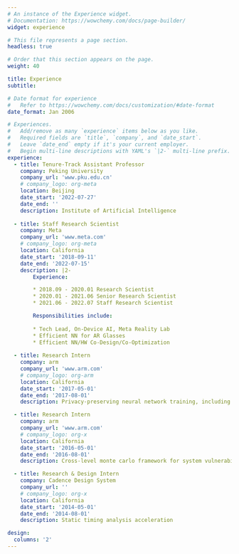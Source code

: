 ```yaml
---
# An instance of the Experience widget.
# Documentation: https://wowchemy.com/docs/page-builder/
widget: experience

# This file represents a page section.
headless: true

# Order that this section appears on the page.
weight: 40

title: Experience
subtitle:

# Date format for experience
#   Refer to https://wowchemy.com/docs/customization/#date-format
date_format: Jan 2006

# Experiences.
#   Add/remove as many `experience` items below as you like.
#   Required fields are `title`, `company`, and `date_start`.
#   Leave `date_end` empty if it's your current employer.
#   Begin multi-line descriptions with YAML's `|2-` multi-line prefix.
experience:
  - title: Tenure-Track Assistant Professor
    company: Peking University
    company_url: 'www.pku.edu.cn'
    # company_logo: org-meta
    location: Beijing
    date_start: '2022-07-27'
    date_end: ''
    description: Institute of Artificial Intelligence
        
  - title: Staff Research Scientist
    company: Meta
    company_url: 'www.meta.com'
    # company_logo: org-meta
    location: California
    date_start: '2018-09-11'
    date_end: '2022-07-15'
    description: |2-
        Experience:

        * 2018.09 - 2020.01 Research Scientist
        * 2020.01 - 2021.06 Senior Research Scientist
        * 2021.06 - 2022.07 Staff Research Scientist

        Responsibilities include:
        
        * Tech Lead, On-Device AI, Meta Reality Lab
        * Efficient NN for AR Glasses
        * Efficient NN/HW Co-Design/Co-Optimization
        
  - title: Research Intern
    company: arm
    company_url: 'www.arm.com'
    # company_logo: org-arm
    location: California
    date_start: '2017-05-01'
    date_end: '2017-08-01'
    description: Privacy-preserving neural network training, including federated learning with non-IID data and PrivyNet with split network architectures

  - title: Research Intern
    company: arm
    company_url: 'www.arm.com'
    # company_logo: org-x
    location: California
    date_start: '2016-05-01'
    date_end: '2016-08-01'
    description: Cross-level monte carlo framework for system vulnerability evaluation against fault attack

  - title: Research & Design Intern 
    company: Cadence Design System
    company_url: ''
    # company_logo: org-x
    location: California
    date_start: '2014-05-01'
    date_end: '2014-08-01'
    description: Static timing analysis acceleration

design:
  columns: '2'
---
```

